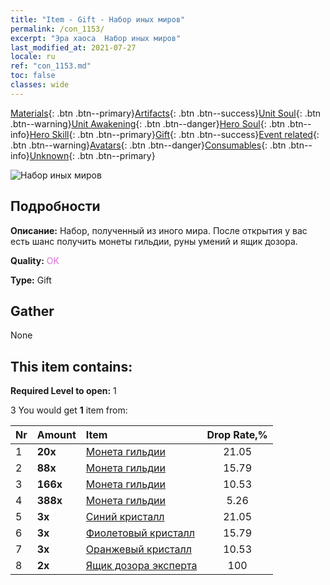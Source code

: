 ```yaml
---
title: "Item - Gift - Набор иных миров"
permalink: /con_1153/
excerpt: "Эра хаоса  Набор иных миров"
last_modified_at: 2021-07-27
locale: ru
ref: "con_1153.md"
toc: false
classes: wide
---
```

 [Materials](/ItemsRU/){: .btn .btn--primary}[Artifacts](/ItemsRU/Artifacts/){: .btn .btn--success}[Unit Soul](/ItemsRU/UnitSoul/){: .btn .btn--warning}[Unit Awakening](/ItemsRU/UnitAwakening/){: .btn .btn--danger}[Hero Soul](/ItemsRU/HeroSoul/){: .btn .btn--info}[Hero Skill](/ItemsRU/HeroSkill/){: .btn .btn--primary}[Gift](/ItemsRU/Gift/){: .btn .btn--success}[Event related](/ItemsRU/Events/){: .btn .btn--warning}[Avatars](/ItemsRU/Avatars/){: .btn .btn--danger}[Consumables](/ItemsRU/Consumables/){: .btn .btn--info}[Unknown](/ItemsRU/Unknown/){: .btn .btn--primary}

 ![Набор иных миров](/images/t/i_907003.png)

## Подробности
 **Описание:** Набор, полученный из иного мира. После открытия у вас есть шанс получить монеты гильдии, руны умений и ящик дозора.

 **Quality:** <span style="color: #DA70D6">OK</span>

 **Type:** Gift

## Gather

  None

## This item contains:

 **Required Level to open:** 1

 3 You would get **1** item  from:

  | Nr | Amount |     Item    | Drop Rate,% |
  |:---|:-------|:------------|:---------:|
  | 1 |  **20x** | [Монета гильдии](/ItemsRU/con_896/) | 21.05 | 
  | 2 |  **88x** | [Монета гильдии](/ItemsRU/con_896/) | 15.79 | 
  | 3 |  **166x** | [Монета гильдии](/ItemsRU/con_896/) | 10.53 | 
  | 4 |  **388x** | [Монета гильдии](/ItemsRU/con_896/) | 5.26 | 
  | 5 |  **3x** | [Синий кристалл](/ItemsRU/con_716/) | 21.05 | 
  | 6 |  **3x** | [Фиолетовый кристалл](/ItemsRU/con_720/) | 15.79 | 
  | 7 |  **3x** | [Оранжевый кристалл](/ItemsRU/con_730/) | 10.53 | 
  | 8 |  **2x** | [Ящик дозора эксперта](/ItemsRU/con_776/) | 100 | 
